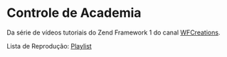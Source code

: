 Controle de Academia
==================

Da série de vídeos tutoriais do Zend Framework 1 do canal [WFCreations](http://www.youtube.com/user/wfcreations).

Lista de Reprodução: [Playlist][Playlist]

[Playlist]: http://www.youtube.com/playlist?list=PLwlysxDPhB-8kX8c_157yl1d_L1wPaV2o
